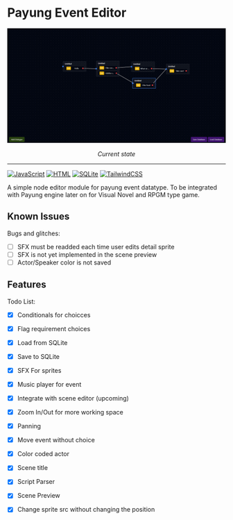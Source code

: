 # Payung Event Editor
![Image](./docs/ss.png)
<center><i>Current state</i></center>

---
[![JavaScript](https://img.shields.io/badge/JavaScript-F7DF1E?logo=javascript&logoColor=000)](#)
[![HTML](https://img.shields.io/badge/HTML-%23E34F26.svg?logo=html5&logoColor=white)](#)
[![SQLite](https://img.shields.io/badge/SQLite-%2307405e.svg?logo=sqlite&logoColor=white)](#)
[![TailwindCSS](https://img.shields.io/badge/Tailwind%20CSS-%2338B2AC.svg?logo=tailwind-css&logoColor=white)](#)

A simple node editor module for payung event datatype. To be integrated with Payung engine later on for Visual Novel and RPGM type game.

## Known Issues
Bugs and glitches:
- [ ] SFX must be readded each time user edits detail sprite
- [ ] SFX is not yet implemented in the scene preview
- [ ] Actor/Speaker color is not saved

## Features
Todo List:
- [x] Conditionals for choicces
- [x] Flag requirement choices
- [x] Load from SQLite
- [x] Save to SQLite
- [X] SFX For sprites
- [X] Music player for event
- [X] Integrate with scene editor (upcoming)
- [x] Zoom In/Out for more working space
- [x] Panning
- [X] Move event without choice
- [X] Color coded actor
- [X] Scene title
- [X] Script Parser
- [X] Scene Preview
- [X] Change sprite src without changing the position

